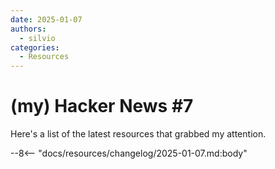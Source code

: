 ```yaml
---
date: 2025-01-07
authors:
  - silvio
categories:
  - Resources
---
```


# (my) Hacker News #7

Here's a list of the latest resources that grabbed my attention.

<!-- more -->

--8<-- "docs/resources/changelog/2025-01-07.md:body"
